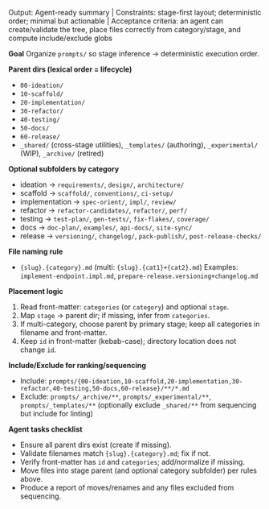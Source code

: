 Output: Agent-ready summary | Constraints: stage-first layout; deterministic order; minimal but actionable | Acceptance criteria: an agent can create/validate the tree, place files correctly from category/stage, and compute include/exclude globs

**Goal**
Organize `prompts/` so stage inference → deterministic execution order.

**Parent dirs (lexical order = lifecycle)**

- `00-ideation/`
- `10-scaffold/`
- `20-implementation/`
- `30-refactor/`
- `40-testing/`
- `50-docs/`
- `60-release/`
- `_shared/` (cross-stage utilities), `_templates/` (authoring), `_experimental/` (WIP), `_archive/` (retired)

**Optional subfolders by category**

- ideation → `requirements/`, `design/`, `architecture/`
- scaffold → `scaffold/`, `conventions/`, `ci-setup/`
- implementation → `spec-orient/`, `impl/`, `review/`
- refactor → `refactor-candidates/`, `refactor/`, `perf/`
- testing → `test-plan/`, `gen-tests/`, `fix-flakes/`, `coverage/`
- docs → `doc-plan/`, `examples/`, `api-docs/`, `site-sync/`
- release → `versioning/`, `changelog/`, `pack-publish/`, `post-release-checks/`

**File naming rule**

- `{slug}.{category}.md` (multi: `{slug}.{cat1}+{cat2}.md`)
  Examples: `implement-endpoint.impl.md`, `prepare-release.versioning+changelog.md`

**Placement logic**

1. Read front-matter: `categories` (or `category`) and optional `stage`.
2. Map `stage` → parent dir; if missing, infer from `categories`.
3. If multi-category, choose parent by primary stage; keep all categories in filename and front-matter.
4. Keep `id` in front-matter (kebab-case); directory location does not change `id`.

**Include/Exclude for ranking/sequencing**

- Include: `prompts/{00-ideation,10-scaffold,20-implementation,30-refactor,40-testing,50-docs,60-release}/**/*.md`
- Exclude: `prompts/_archive/**`, `prompts/_experimental/**`, `prompts/_templates/**` (optionally exclude `_shared/**` from sequencing but include for linting)

**Agent tasks checklist**

- Ensure all parent dirs exist (create if missing).
- Validate filenames match `{slug}.{category}.md`; fix if not.
- Verify front-matter has `id` and `categories`; add/normalize if missing.
- Move files into stage parent (and optional category subfolder) per rules above.
- Produce a report of moves/renames and any files excluded from sequencing.
